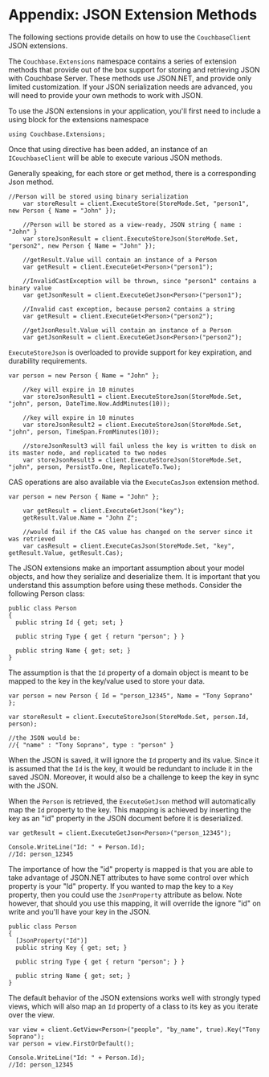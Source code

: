 # Appendix: JSON Extension Methods

The following sections provide details on how to use the `CouchbaseClient` JSON
extensions.

The `Couchbase.Extensions` namespace contains a series of extension methods that
provide out of the box support for storing and retrieving JSON with Couchbase
Server. These methods use JSON.NET, and provide only limited customization. If
your JSON serialization needs are advanced, you will need to provide your own
methods to work with JSON.

To use the JSON extensions in your application, you'll first need to include a
using block for the extensions namespace


```
using Couchbase.Extensions;
```

Once that using directive has been added, an instance of an `ICouchbaseClient`
will be able to execute various JSON methods.

Generally speaking, for each store or get method, there is a corresponding Json
method.


```
//Person will be stored using binary serialization
    var storeResult = client.ExecuteStore(StoreMode.Set, "person1", new Person { Name = "John" });

    //Person will be stored as a view-ready, JSON string { name : "John" }
    var storeJsonResult = client.ExecuteStoreJson(StoreMode.Set, "person2", new Person { Name = "John" });

    //getResult.Value will contain an instance of a Person
    var getResult = client.ExecuteGet<Person>("person1");

    //InvalidCastException will be thrown, since "person1" contains a binary value
    var getJsonResult = client.ExecuteGetJson<Person>("person1");

    //Invalid cast exception, because person2 contains a string
    var getResult = client.ExecuteGet<Person>("person2");

    //getJsonResult.Value will contain an instance of a Person
    var getJsonResult = client.ExecuteGetJson<Person>("person2");
```

`ExecuteStoreJson` is overloaded to provide support for key expiration, and
durability requirements.


```
var person = new Person { Name = "John" };

    //key will expire in 10 minutes
    var storeJsonResult1 = client.ExecuteStoreJson(StoreMode.Set, "john", person, DateTime.Now.AddMinutes(10));

    //key will expire in 10 minutes
    var storeJsonResult2 = client.ExecuteStoreJson(StoreMode.Set, "john", person, TimeSpan.FromMinutes(10));

    //storeJsonResult3 will fail unless the key is written to disk on its master node, and replicated to two nodes
    var storeJsonResult3 = client.ExecuteStoreJson(StoreMode.Set, "john", person, PersistTo.One, ReplicateTo.Two);
```

CAS operations are also available via the `ExecuteCasJson` extension method.


```
var person = new Person { Name = "John" };

    var getResult = client.ExecuteGetJson("key");
    getResult.Value.Name = "John Z";

    //would fail if the CAS value has changed on the server since it was retrieved
    var casResult = client.ExecuteCasJson(StoreMode.Set, "key", getResult.Value, getResult.Cas);
```

The JSON extensions make an important assumption about your model objects, and
how they serialize and deserialize them. It is important that you understand
this assumption before using these methods. Consider the following Person class:


```
public class Person
{
  public string Id { get; set; }

  public string Type { get { return "person"; } }

  public string Name { get; set; }
}
```

The assumption is that the `Id` property of a domain object is meant to be
mapped to the key in the key/value used to store your data.


```
var person = new Person { Id = "person_12345", Name = "Tony Soprano" };

var storeResult = client.ExecuteStoreJson(StoreMode.Set, person.Id, person);

//the JSON would be:
//{ "name" : "Tony Soprano", type : "person" }
```

When the JSON is saved, it will ignore the `Id` property and its value. Since it
is assumed that the `Id` is the key, it would be redundant to include it in the
saved JSON. Moreover, it would also be a challenge to keep the key in sync with
the JSON.

When the `Person` is retrieved, the `ExecuteGetJson` method will automatically
map the `Id` property to the key. This mapping is achieved by inserting the key
as an "id" property in the JSON document before it is deserialized.


```
var getResult = client.ExecuteGetJson<Person>("person_12345");

Console.WriteLine("Id: " + Person.Id);
//Id: person_12345
```

The importance of how the "id" property is mapped is that you are able to take
advantage of JSON.NET attributes to have some control over which property is
your "Id" property. If you wanted to map the key to a `Key` property, then you
could use the `JsonProperty` attribute as below. Note however, that should you
use this mapping, it will override the ignore "id" on write and you'll have your
key in the JSON.


```
public class Person
{
  [JsonProperty("Id")]
  public string Key { get; set; }

  public string Type { get { return "person"; } }

  public string Name { get; set; }
}
```

The default behavior of the JSON extensions works well with strongly typed
views, which will also map an `Id` property of a class to its key as you iterate
over the view.


```
var view = client.GetView<Person>("people", "by_name", true).Key("Tony Soprano");
var person = view.FirstOrDefault();

Console.WriteLine("Id: " + Person.Id);
//Id: person_12345
```

<a id="couchbase-sdk-net-configuration"></a>

